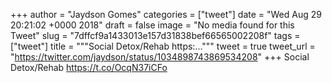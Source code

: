 
+++
author = "Jaydson Gomes"
categories = ["tweet"]
date = "Wed Aug 29 20:21:02 +0000 2018"
draft = false
image = "No media found for this Tweet"
slug = "7dffcf9a1433013e157d31838bef66565002208f"
tags = ["tweet"]
title = """Social Detox/Rehab
https:..."""
tweet = true
tweet_url = "https://twitter.com/jaydson/status/1034898743869534208"
+++
Social Detox/Rehab
https://t.co/OcqN37iCFo
